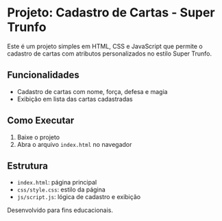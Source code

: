 # Projeto: Cadastro de Cartas - Super Trunfo

Este é um projeto simples em HTML, CSS e JavaScript que permite o cadastro de cartas com atributos personalizados no estilo Super Trunfo.

## Funcionalidades

- Cadastro de cartas com nome, força, defesa e magia
- Exibição em lista das cartas cadastradas

## Como Executar

1. Baixe o projeto
2. Abra o arquivo `index.html` no navegador

## Estrutura

- `index.html`: página principal
- `css/style.css`: estilo da página
- `js/script.js`: lógica de cadastro e exibição

Desenvolvido para fins educacionais.

